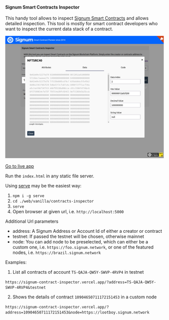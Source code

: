 
#### Signum Smart Contracts Inspector

This handy tool allows to inspect [Signum Smart Contracts](https://github.com/signum-network/signum-smartj)
and allows detailed inspection. This tool is mostly for smart contract developers who want to inspect the current 
data stack of a contract.

![Screenshot](./inspector.jpg)

[Go to live app](https://signum-contract-inspector.vercel.app//)

Run the `index.html` in any static file server.

Using [serve](https://www.npmjs.com/package/serve) may be the easiest way:

1. `npm i -g serve`
2. `cd ./web/vanilla/contracts-inspector`
3. `serve`
4. Open browser at given url, i.e. `http://localhost:5000`

Additional Url parameters

- address: A Signum Address or Account Id of either a creator or contract
- testnet: If passed the testnet will be chosen, otherwise mainnet
- node: You can add node to be preselected, which can either be a custom one, i.e. `https://foo.signum.network`, or one of the featured nodes, i.e. `https://brazil.signum.network`


Examples:

1. List all contracts of account `TS-QAJA-QW5Y-SWVP-4RVP4` in testnet

`https://signum-contract-inspector.vercel.app/?address=TS-QAJA-QW5Y-SWVP-4RVP4&testnet`

2. Shows the details of contract `10904650711172151453` in a custom node

`https://signum-contract-inspector.vercel.app/?address=10904650711172151453&node=https://lootboy.signum.network`
